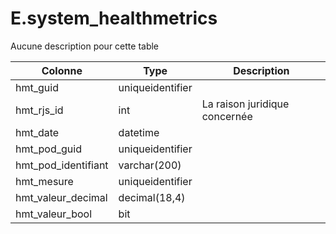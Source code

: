 # E.system_healthmetrics

Aucune description pour cette table

Colonne|Type|Description
---|---|---
hmt_guid|uniqueidentifier|
hmt_rjs_id|int|La raison juridique concernée 
hmt_date|datetime|
hmt_pod_guid|uniqueidentifier|
hmt_pod_identifiant|varchar(200)|
hmt_mesure|uniqueidentifier|
hmt_valeur_decimal|decimal(18,4)|
hmt_valeur_bool|bit|
